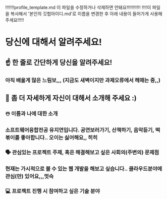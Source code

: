 !!!!!!!profile_template.md 이 파일을 수정하거나 삭제하면 안돼요!!!!!!!!!!!
!!!!이 파일을 복사해서 '본인의 깃헙아이디.md'로 이름을 변경한 후 아래 내용이 들어가게 사용해주세요!!!!!

# 당신에 대해서 알려주세요!

## ☝️ 한 줄로 간단하게 당신을 알려주세요!
### 아직 배울게 많은 느림보,,, (지금도 새벽이지만 과제오류에서 헤매는 중,,)


## 🙌 좀 더 자세하게 자신이 대해서 소개해 주세요 :)

### ☃️ 이름과 나에 대한 소개
### 소프트웨어융합전공 유지연입니다. 공연보러가기, 산책하기, 음악듣기, 떡볶이를 좋아합니다.. 오이는 싫어해요,, 히히

### 🗣 관심있는 프로젝트 주제, 혹은 해결해보고 싶은 사회의(주변의) 문제점
### 현재는 가시적으로 볼 수 있는 웹 개발을 해보고 싶습니다.. 클라우드분야에 관심(만) 있어요,,,멋슥

### 💻 프로젝트 진행 시 참여하고 싶은 기술 분야
